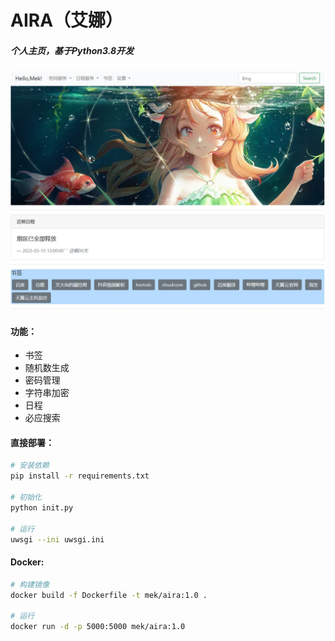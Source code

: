 # AIRA（艾娜）
##### 个人主页，基于Python3.8开发

![1](images/1.webp)

#### 功能：

- 书签
- 随机数生成
- 密码管理
- 字符串加密
- 日程
- 必应搜索



#### 直接部署：

```bash
# 安装依赖
pip install -r requirements.txt

# 初始化
python init.py

# 运行
uwsgi --ini uwsgi.ini
```



#### Docker:

```bash
# 构建镜像
docker build -f Dockerfile -t mek/aira:1.0 .

# 运行
docker run -d -p 5000:5000 mek/aira:1.0
```
